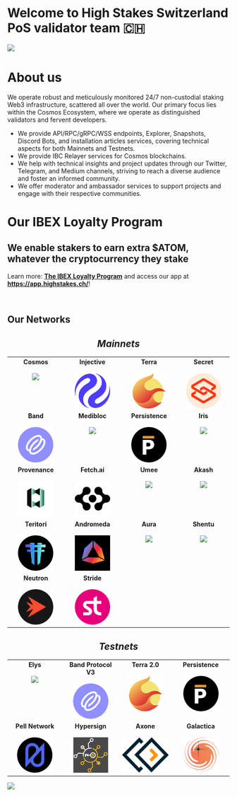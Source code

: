 # Welcome to High Stakes Switzerland PoS validator team 🇨🇭

<img src="https://github.com/HighStakesSwitzerland/.github/assets/88625257/24afd6ba-0e4c-4f4e-ab0c-66b57d173100" style="display: inline-block; margin: 0 auto; max-width: 200px">


# About us

We operate robust and meticulously monitored 24/7 non-custodial staking Web3 infrastructure, scattered all over the world.
Our primary focus lies within the Cosmos Ecosystem, where we operate as distinguished validators and fervent developers.

- We provide API/RPC/gRPC/WSS endpoints, Explorer, Snapshots, Discord Bots, and installation articles services, covering technical aspects for both Mainnets and Testnets.
- We provide IBC Relayer services for Cosmos blockchains.
- We help with technical insights and project updates through our Twitter, Telegram, and Medium channels, striving to reach a diverse audience and foster an informed community.
- We offer moderator and ambassador services to support projects and engage with their respective communities.


# Our IBEX Loyalty Program

## We enable stakers to earn extra $ATOM, whatever the cryptocurrency they stake

Learn more: <b><a href="https://highstakes.ch/earn-ibex/" target="_blank">The IBEX Loyalty Program</a></b> and access our app at <b><a href="https://app.highstakes.ch/" target="_blank">https://app.highstakes.ch/</a></b>!

<br/>

## Our Networks

<div align="center">
  <div>
    <h2><i>
      Mainnets
    </i></h2>
  </div>
</div>

<table width="400px" align="center">
  <tbody>
  <tr valign="top">
    <td width="130px" align="center">
      <span><strong>Cosmos</strong></span><br><br />
      <a href="https://wallet.keplr.app/chains/cosmos-hub?modal=validator&chain=cosmoshub-4&validator_address=cosmosvaloper1yh089p0cre4nhpdqw35uzde5amg3qzexkeggdn" target="_blank" rel="noopener noreferrer">
        <img height="80px" src="https://raw.githubusercontent.com/cosmos/chain-registry/master/cosmoshub/images/atom.svg">
      </a>
    </td>
    <td width="130px" align="center">
      <span><strong>Injective</strong></span><br><br />
      <a href="https://wallet.keplr.app/chains/injective?modal=validator&chain=injective-1&validator_address=injvaloper1f2kdg34689x93cvw2y59z7y46dvz2fk8lhddfz" target="_blank" rel="noopener noreferrer">
        <img height="80px" src="https://raw.githubusercontent.com/cosmos/chain-registry/master/injective/images/inj.svg">
      </a>
    </td>
    <td width="130px" align="center">
      <span><strong>Terra</strong></span><br><br />
      <a href="https://restake.highstakes.ch/terra2/terravaloper1pgyelqv0hwjavgf6vhdm4e4pt766wfxxczu20l" target="_blank" rel="noopener noreferrer">
        <img height="80px" src="https://raw.githubusercontent.com/cosmos/chain-registry/master/terra2/images/luna.svg">
      </a>
    </td>
    <td width="130px" align="center">
      <span><strong>Secret</strong></span><br><br />
      <a href="https://wallet.keplr.app/chains/secret-network?modal=validator&chain=secret-4&validator_address=secretvaloper1jgx4pn3acae9esq5zha5ym3kzhq6x60frjwkrp" target="_blank" rel="noopener noreferrer">
        <img height="80px" src="https://raw.githubusercontent.com/cosmos/chain-registry/master/secretnetwork/images/scrt.svg">
      </a>
    </td>
    </tr>
  <tr valign="top">
    <td width="130px" align="center">
      <span><strong>Band</strong></span><br><br />
      <a href="https://restake.highstakes.ch/bandchain/bandvaloper1uytng9pl50mtedmsdrzanvy8vgxttvysw59ugd" target="_blank" rel="noopener noreferrer">
        <img height="80px" src="https://raw.githubusercontent.com/cosmos/chain-registry/master/bandchain/images/band.svg">
      </a>
    </td>
    <td width="130px" align="center">
      <span><strong>Medibloc</strong></span><br><br />
      <a href="https://restake.highstakes.ch/panacea/panaceavaloper168nzml66rvh8ay93j63jptn6l9yqnk7k8r5fgd" target="_blank" rel="noopener noreferrer">
        <img height="80px" src="https://raw.githubusercontent.com/cosmos/chain-registry/master/panacea/images/med.svg">
      </a>
    </td>
    <td width="130px" align="center">
      <span><strong>Persistence</strong></span><br><br />
      <a href="https://wallet.keplr.app/chains/persistence?modal=validator&chain=core-1&validator_address=persistencevaloper1yvcrahdpctyg77l67cnnhqf4ef5j8kanq8jeqv" target="_blank" rel="noopener noreferrer">
        <img height="80px" src="https://raw.githubusercontent.com/cosmos/chain-registry/master/persistence/images/xprt.svg">
      </a>
    </td>
    <td width="130px" align="center">
      <span><strong>Iris</strong></span><br><br />
      <a href="https://restake.highstakes.ch/irisnet/iva1563p28q6qthzsq86jnywd5a8y8put33tqukl8d" target="_blank" rel="noopener noreferrer">
        <img height="80px" src="https://raw.githubusercontent.com/cosmos/chain-registry/master/irisnet/images/iris.svg">
      </a>
    </td>
     </tr>
    <tr valign="top">
    <td width="130px" align="center">
      <span><strong>Provenance</strong></span><br><br />
      <a href="https://restake.highstakes.ch/provenance/pbvaloper1wh4yc8q7jpxg5tlh94yafjeza7a6nlmd85jhre" target="_blank" rel="noopener noreferrer">
        <img height="80px" src="https://raw.githubusercontent.com/cosmos/chain-registry/master/provenance/images/prov.svg">
      </a>
    </td>
    <td width="130px" align="center">
      <span><strong>Fetch.ai</strong></span><br><br />
      <a href="https://restake.highstakes.ch/fetchhub/fetchvaloper1jfxur0jse6u2h5qywhhdtnee3z4zd5cxgz2m5d" target="_blank" rel="noopener noreferrer">
        <img height="80px" src="https://raw.githubusercontent.com/cosmos/chain-registry/master/fetchhub/images/fet.svg">
      </a>
    </td>
    <td width="130px" align="center">
      <span><strong>Umee</strong></span><br><br />
      <a href="https://wallet.keplr.app/chains/umee?modal=validator&chain=umee-1&validator_address=umeevaloper1rtdcc3ukvf80xzqk00nsj5v06edf39q0yxe2ve" target="_blank" rel="noopener noreferrer">
        <img height="80px" src="https://raw.githubusercontent.com/cosmos/chain-registry/master/umee/images/umee.svg">
      </a>
    </td>
    <td width="130px" align="center">
      <span><strong>Akash</strong></span><br><br />
      <a href="https://wallet.keplr.app/chains/akash?modal=validator&chain=akashnet-2&validator_address=akashvaloper17rzdt88vawuuq797jffk0dc9daw4vkgpumh60w" target="_blank" rel="noopener noreferrer">
        <img height="80px" src="https://raw.githubusercontent.com/cosmos/chain-registry/master/akash/images/akt.svg">
      </a>
    </td>  
        </tr>
  </tr>
    <tr valign="top">
    <td width="130px" align="center">
      <span><strong>Teritori</strong></span><br><br />
      <a href="https://restake.highstakes.ch/teritori/torivaloper16dzaxgnq9zlac7yl3ar3zp4y2zgr9fm04w5ds9" target="_blank" rel="noopener noreferrer">
        <img height="80px" src="https://raw.githubusercontent.com/cosmos/chain-registry/master/teritori/images/utori.svg">
      </a>
    </td>
    <td width="130px" align="center">
    <span><strong>Andromeda</strong></span><br><br />
    <a href="https://restake.highstakes.ch/andromeda/andrvaloper1ye3jpahj62jl7ds7ew2kngt20kplz4v2j5shf8" target="_blank" rel="noopener noreferrer">
      <img height="80px" src="https://raw.githubusercontent.com/cosmos/chain-registry/master/andromeda/images/andromeda-logo.png">
    </a>
  </td>
    <td width="130px" align="center">
      <span><strong>Aura</strong></span><br><br />
      <a href="https://aurascan.io/validators/auravaloper1282l7pgtfpfalgcdng9mjqura6m48a5855dfus" target="_blank" rel="noopener noreferrer">
        <img height="80px" src="https://raw.githubusercontent.com/cosmos/chain-registry/master/aura/images/Aura-logo-2.2.svg">
      </a>
    </td>
      <td width="130px" align="center">
      <span><strong>Shentu</strong></span><br><br />
      <a href="https://wallet.keplr.app/chains/shentu?modal=validator&chain=shentu-2.2&validator_address=shentuvaloper1l5zz0v9ss3klrmga49uxha7f0fmpxmjx8kv6xy" target="_blank" rel="noopener noreferrer">
        <img height="80px" src="https://raw.githubusercontent.com/cosmos/chain-registry/master/shentu/images/ctk.svg">
      </a>
    </td>
      </tr>
  </tr>
    <tr valign="top">
    <td width="130px" align="center">
      <span><strong>Neutron</strong></span><br><br />
      <a href="https://wallet.keplr.app/chains/neutron" target="_blank" rel="noopener noreferrer">
        <img height="80px" src="https://raw.githubusercontent.com/cosmos/chain-registry/master/neutron/images/ntrn.svg">
      </a>
    </td>
    <td width="130px" align="center">
      <span><strong>Stride</strong></span><br><br />
      <a href="https://wallet.keplr.app/chains/stride" target="_blank" rel="noopener noreferrer">
        <img height="80px" src="https://raw.githubusercontent.com/cosmos/chain-registry/master/stride/images/strd.svg">
      </a>
    </td>
  </tr>
  </tbody>
</table>

<div align="center">
  <div>
    <h2><i>
      Testnets
    </i></h2>
  </div>
</div>
<table width="400px" align="center">
  <tbody>
  <tr valign="top">
    <td width="130px" align="center">
      <span><strong>Elys</strong></span><br><br />
      <a href="https://testnet.ping.pub/elys/" target="_blank" rel="noopener noreferrer">
        <img height="80px" src="https://testnet.ping.pub/logos/elys.png">
      </a>
    </td>
    <td width="130px" align="center">
      <span><strong>Band Protocol V3</strong></span><br><br />
      <a href="https://band-v3-testnet.cosmoscan.io/validator/bandvaloper18yk3stlsjwfm87ekqpntjgnf4hq9vh4dskdhz9" target="_blank" rel="noopener noreferrer">
        <img height="80px" src="https://raw.githubusercontent.com/cosmos/chain-registry/refs/heads/master/bandchain/images/band.svg">
      </a>
    </td>
    <td width="130px" align="center">
      <span><strong>Terra 2.0</strong></span><br><br />
      <a href="https://finder.terra.money/testnet/validator/terravaloper194khd5cqtmu377ay02wx24wajw44h472vwuhxp" target="_blank" rel="noopener noreferrer">
        <img height="80px" src="https://raw.githubusercontent.com/cosmos/chain-registry/master/terra2/images/luna.svg">
      </a>
    </td>
    <td width="130px" align="center">
      <span><strong>Persistence</strong></span><br><br />
      <a href="https://testnet.mintscan.io/persistence-testnet/validators/persistencevaloper1akxdfne7vm4zr6ftg5xm8m8lpazxeyx7jesm3a" target="_blank" rel="noopener noreferrer">
        <img height="80px" src="https://raw.githubusercontent.com/cosmos/chain-registry/master/persistence/images/xprt.svg">
      </a>
    </td>
      </tr>
  <tr valign="top">
    <td width="130px" align="center">
      <span><strong>Pell Network</strong></span><br><br />
      <a href="https://testnet.pell.explorers.guru/validator/pellvaloper1a925d5avghcyyhjp6mj9xz8yajrqezmry9xyng" target="_blank" rel="noopener noreferrer">
        <img height="80px" src="https://raw.githubusercontent.com/0xPellNetwork/pell_media_kit/refs/heads/main/logos/500r_blueblack.svg">
      </a>
    </td>
    <td width="130px" align="center">
      <span><strong>Hypersign</strong></span><br><br />
      <a href="https://explorer.hypersign.id/hypersign-testnet/staking/hidvaloper1qrty2e6kr3jwc6xwmy4s0wgvk2hk9khv9yx2fg" target="_blank" rel="noopener noreferrer">
        <img height="80px" src="https://raw.githubusercontent.com/cosmos/chain-registry/master/testnets/hypersigntestnet/images/hypersign.png">
      </a>
    </td>
    <td width="130px" align="center">
      <span><strong>Axone</strong></span><br><br />
      <a href="https://okp4.network/" target="_blank" rel="noopener noreferrer">
        <img height="80px" src="https://raw.githubusercontent.com/axone-protocol/ping-explorer/refs/heads/main/src/assets/logo-white.svg">
      </a>
    </td>
   <td width="130px" align="center">
      <span><strong>Galactica</strong></span><br><br />
      <a href="https://testnet.itrocket.net/galactica/staking/galavaloper1xxz5zr5xpneg327z06wmvwh2tq2s8q72wh9vt0" target="_blank" rel="noopener noreferrer">
        <img height="80px" src="https://raw.githubusercontent.com/cosmos/chain-registry/refs/heads/master/galactica/images/galactica.svg">
      </a>
    </td> 
  </tr>
  </tbody>
</table>
<img src="https://github.com/HighStakesSwitzerland/.github/assets/88625257/24afd6ba-0e4c-4f4e-ab0c-66b57d173100" style="text-align: center; display: inline-block; margin: 0 auto; max-width: 1200px">
